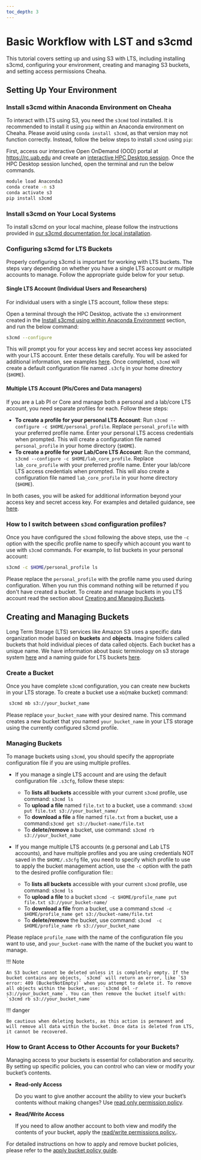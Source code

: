 ```yaml
---
toc_depth: 3
---
```

# Basic Workflow with LST and s3cmd

This tutorial covers setting up and using S3 with LTS, including installing s3cmd, configuring your environment, creating and managing S3 buckets, and setting access permissions Cheaha.

## Setting Up Your Environment

### Install s3cmd within Anaconda Environment on Cheaha

To interact with LTS using S3, you need the `s3cmd` tool installed. It is recommended to install it using `pip` within an Anaconda environment on Cheaha. Please avoid using `conda install s3cmd`, as that version may not function correctly. Instead, follow the below steps to install `s3cmd` using `pip`:

First, access our interactive Open OnDemand (OOD) portal at https://rc.uab.edu and create an [interactive HPC Desktop session](../../../cheaha/open_ondemand/hpc_desktop.md). Once the HPC Desktop session lunched, open the terminal and run the below commands.

```bash
module load Anaconda3
conda create -n s3 
conda activate s3
pip install s3cmd
```

### Install s3cmd on Your Local Systems

To install s3cmd on your local machine, please follow the instructions provided in [our s3cmd documentation for local installation](../../../data_management/lts/interfaces.md/#installation-of-s3cmd-and-s5cmd-on-personal-system).

### Configuring s3cmd for LTS Buckets

Properly configuring s3cmd is important for working with LTS buckets. The steps vary depending on whether you have a single LTS account or multiple accounts to manage. Follow the appropriate guide below for your setup.

#### Single LTS Account (Individual Users and Researchers)

For individual users with a single LTS account, follow these steps:

Open a terminal through the HPC Desktop, activate the `s3` environment created in the [Install s3cmd using within Anaconda Environment](./lts_tutorial.md/#install-s3cmd-using-pip-within-anaconda) section, and run the below command:

```bash
s3cmd --configure
```

This will prompt you for your access key and secret access key associated with your LTS account. Enter these details carefully. You will be asked for additional information, see examples [here](../interfaces.md/#configuring-s3cmd). Once completed, `s3cmd` will create a default configuration file named `.s3cfg` in your home directory (`$HOME`).

#### Multiple LTS Account (PIs/Cores and Data managers)

If you are a Lab PI or Core and manage both a personal and a lab/core LTS account, you need separate profiles for each. Follow these steps: 

- **To create a profile for your personal LTS Account**: Run `s3cmd --configure -c $HOME/personal_profile`. Replace `personal_profile` with your preferred profile name. Enter your personal LTS access credentials when prompted. This will create a configuration file named  `personal_profile` in your home directory (`$HOME`).
- **To create a profile for your Lab/Core LTS Account**: Run the command, `s3cmd --configure -c $HOME/lab_core_profile`. Replace `lab_core_profile` with your preferred profile name. Enter your lab/core LTS access credentials when prompted. This will also create a configuration file named  `lab_core_profile` in your home directory (`$HOME`).

In both cases, you will be asked for additional information beyond your access key and secret access key. For examples and detailed guidance, see [here](../interfaces.md/#configuring-s3cmd).

### How to I switch between `s3cmd` configuration profiles?

Once you have configured the `s3cmd` following the above steps, use the `-c` option with the specific profile name to specify which account you want to use with `s3cmd` commands. For example, to list buckets in your personal account:

```bash
s3cmd -c $HOME/personal_profile ls
```

Please replace the `personal_profile` with the profile name you used during configuration. When you run this command nothing will be returned if you don't have created a bucket. To create and manage buckets in you LTS account read the section about [Creating and Managing Buckets](./lts_tutorial.md/#creating-and-managing-buckets).

## Creating and Managing Buckets

Long Term Storage (LTS) services like Amazon S3 uses a specific data organization model based on **buckets** and **objects**. Imagine folders called buckets that hold individual pieces of data called objects. Each bucket has a unique name. We have information about basic terminology on s3 storage system [here](../index.md/#terminology) and a naming guide for LTS buckets [here](../index.md/#avoiding-duplicate-names-for-buckets).

### Create a Bucket

Once you have complete `s3cmd` configuration, you can create new buckets in your LTS storage. To create a bucket use a `mb`(make bucket) command:

```bash
 s3cmd mb s3://your_bucket_name
 ```

Please replace `your_bucket_name` with your desired name. This command creates a new bucket that you named `your_bucket_name` in your LTS storage using the currently configured s3cmd profile.

### Managing Buckets

To manage buckets using `s3cmd`, you should specify the appropriate configuration file if you are using multiple profiles.

- If you manage a single LTS account and are using the default configuration file `.s3cfg`, follow these steps:

    - To **lists all buckets** accessible with your current `s3cmd` profile, use command: `s3cmd ls`
    - To **upload a file**  named `file.txt` to a bucket, use a command: `s3cmd put file.txt s3://your_bucket_name/`
    - To **download a file** a file named `file.txt` from a bucket, use a command:`s3cmd get s3://bucket-name/file.txt`
    - To **delete/remove** a bucket, use command: `s3cmd rb s3://your_bucket_name`

- If you mange multiple LTS accounts (e.g personal and Lab LTS accounts), and have multiple profiles and you are using credentials NOT saved in the `$HOME/.s3cfg` file, you need to specify which profile to use to apply the bucket management action, use the `-c` option with the path to the desired profile configuration file::
    - To **lists all buckets** accessible with your current `s3cmd` profile, use command: `s3cmd ls`
    - To **upload a file** to a bucket `s3cmd -c $HOME/profile_name put file.txt s3://your_bucket-name/`
    - To **download a file** from a bucket, use a command `s3cmd -c $HOME/profile_name get s3://bucket-name/file.txt`
    - To **delete/remove** the bucket, use command: `s3cmd  -c $HOME/profile_name rb s3://your_bucket_name`

Please replace `profile_name` with the name of the configuration file you want to use, and `your_bucket-name` with the name of the bucket you want to manage.

<!-- markdownlint-disable MD046 -->
!!! Note

    An S3 bucket cannot be deleted unless it is completely empty. If the bucket contains any objects, `s3cmd` will return an error, like `S3 error: 409 (BucketNotEmpty)` when you attempt to delete it. To remove all objects within the bucket, use: `s3cmd del -r s3://your_bucket_name`. You can then remove the bucket itself with: `s3cmd rb s3://your_bucket_name`
<!-- markdownlint-disable MD046 -->

<!-- markdownlint-disable MD046 -->
!!! danger

    Be cautious when deleting buckets, as this action is permanent and will remove all data within the bucket. Once data is deleted from LTS, it cannot be recovered.
<!-- markdownlint-enable MD046 -->

### How to Grant Access to Other Accounts for your Buckets?

Managing access to your buckets is essential for collaboration and security. By setting up specific policies, you can control who can view or modify your bucket’s contents.

- **Read-only Access**

    Do you want to give another account the ability to view your bucket’s contents without making changes? Use [read only permission policy](../policies.md/#read-only-for-all-files).

- **Read/Write Access**

    If you need to allow another account to both view and modify the contents of your bucket, apply the [read/write permissions policy.](../policies.md/#read-write-permissions).

For detailed instructions on how to apply and remove bucket policies, please refer to the [apply bucket policy guide](../policies.md#applying-a-policy).
